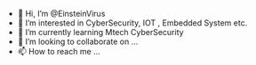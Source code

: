 - 👋 Hi, I’m @EinsteinVirus
- 👀 I’m interested in CyberSecurity, IOT , Embedded System etc.
- 🌱 I’m currently learning Mtech CyberSecurity
- 💞️ I’m looking to collaborate on ...
- 📫 How to reach me ...

<!---
EinsteinVirus/EinsteinVirus is a ✨ special ✨ repository because its `README.md` (this file) appears on your GitHub profile.
You can click the Preview link to take a look at your changes.
--->

